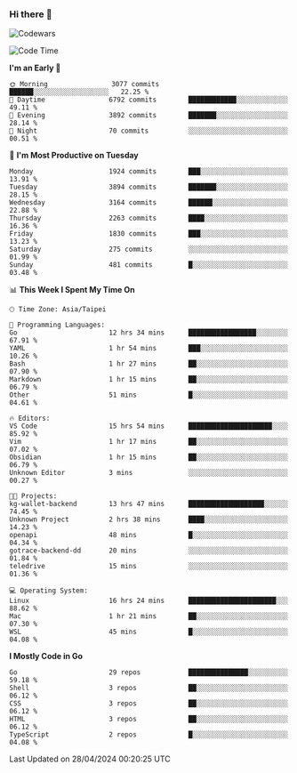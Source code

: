 ### Hi there 👋

![Codewars](https://www.codewars.com/users/omegaatt36/badges/small)

<!--START_SECTION:waka-->
![Code Time](http://img.shields.io/badge/Code%20Time-2%2C382%20hrs%202%20mins-blue)

**I'm an Early 🐤** 

```text
🌞 Morning                3077 commits        ██████░░░░░░░░░░░░░░░░░░░   22.25 % 
🌆 Daytime                6792 commits        ████████████░░░░░░░░░░░░░   49.11 % 
🌃 Evening                3892 commits        ███████░░░░░░░░░░░░░░░░░░   28.14 % 
🌙 Night                  70 commits          ░░░░░░░░░░░░░░░░░░░░░░░░░   00.51 % 
```
📅 **I'm Most Productive on Tuesday** 

```text
Monday                   1924 commits        ███░░░░░░░░░░░░░░░░░░░░░░   13.91 % 
Tuesday                  3894 commits        ███████░░░░░░░░░░░░░░░░░░   28.15 % 
Wednesday                3164 commits        ██████░░░░░░░░░░░░░░░░░░░   22.88 % 
Thursday                 2263 commits        ████░░░░░░░░░░░░░░░░░░░░░   16.36 % 
Friday                   1830 commits        ███░░░░░░░░░░░░░░░░░░░░░░   13.23 % 
Saturday                 275 commits         ░░░░░░░░░░░░░░░░░░░░░░░░░   01.99 % 
Sunday                   481 commits         █░░░░░░░░░░░░░░░░░░░░░░░░   03.48 % 
```


📊 **This Week I Spent My Time On** 

```text
🕑︎ Time Zone: Asia/Taipei

💬 Programming Languages: 
Go                       12 hrs 34 mins      █████████████████░░░░░░░░   67.91 % 
YAML                     1 hr 54 mins        ███░░░░░░░░░░░░░░░░░░░░░░   10.26 % 
Bash                     1 hr 27 mins        ██░░░░░░░░░░░░░░░░░░░░░░░   07.90 % 
Markdown                 1 hr 15 mins        ██░░░░░░░░░░░░░░░░░░░░░░░   06.79 % 
Other                    51 mins             █░░░░░░░░░░░░░░░░░░░░░░░░   04.61 % 

🔥 Editors: 
VS Code                  15 hrs 54 mins      █████████████████████░░░░   85.92 % 
Vim                      1 hr 17 mins        ██░░░░░░░░░░░░░░░░░░░░░░░   07.02 % 
Obsidian                 1 hr 15 mins        ██░░░░░░░░░░░░░░░░░░░░░░░   06.79 % 
Unknown Editor           3 mins              ░░░░░░░░░░░░░░░░░░░░░░░░░   00.27 % 

🐱‍💻 Projects: 
kg-wallet-backend        13 hrs 47 mins      ███████████████████░░░░░░   74.45 % 
Unknown Project          2 hrs 38 mins       ████░░░░░░░░░░░░░░░░░░░░░   14.23 % 
openapi                  48 mins             █░░░░░░░░░░░░░░░░░░░░░░░░   04.34 % 
gotrace-backend-dd       20 mins             ░░░░░░░░░░░░░░░░░░░░░░░░░   01.84 % 
teledrive                15 mins             ░░░░░░░░░░░░░░░░░░░░░░░░░   01.36 % 

💻 Operating System: 
Linux                    16 hrs 24 mins      ██████████████████████░░░   88.62 % 
Mac                      1 hr 21 mins        ██░░░░░░░░░░░░░░░░░░░░░░░   07.30 % 
WSL                      45 mins             █░░░░░░░░░░░░░░░░░░░░░░░░   04.08 % 
```

**I Mostly Code in Go** 

```text
Go                       29 repos            ███████████████░░░░░░░░░░   59.18 % 
Shell                    3 repos             ██░░░░░░░░░░░░░░░░░░░░░░░   06.12 % 
CSS                      3 repos             ██░░░░░░░░░░░░░░░░░░░░░░░   06.12 % 
HTML                     3 repos             ██░░░░░░░░░░░░░░░░░░░░░░░   06.12 % 
TypeScript               2 repos             █░░░░░░░░░░░░░░░░░░░░░░░░   04.08 % 
```




 Last Updated on 28/04/2024 00:20:25 UTC
<!--END_SECTION:waka-->

<!--
**omegaatt36/omegaatt36** is a ✨ _special_ ✨ repository because its `README.md` (this file) appears on your GitHub profile.

Here are some ideas to get you started:

- 🔭 I’m currently working on ...
- 🌱 I’m currently learning ...
- 👯 I’m looking to collaborate on ...
- 🤔 I’m looking for help with ...
- 💬 Ask me about ...
- 📫 How to reach me: ...
- 😄 Pronouns: ...
- ⚡ Fun fact: ...
-->
